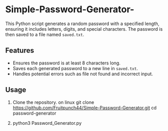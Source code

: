 # Simple-Password-Generator-

This Python script generates a random password with a specified length, ensuring it includes letters, digits, and special characters. The password is then saved to a file named `saved.txt`.

## Features

- Ensures the password is at least 8 characters long.
- Saves each generated password to a new line in `saved.txt`.
- Handles potential errors such as file not found and incorrect input.

## Usage

1. Clone the repository.
   on linux
   git clone https://github.com/Fruitpunch44/Simple-Password-Generator.git
   cd password-generator

2. python3 Password_Generator.py


